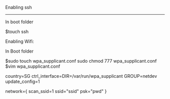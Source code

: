 Enabling ssh
************


In boot folder 

$touch ssh

Enabling Wifi:

In Boot folder

$sudo touch  wpa_supplicant.conf
sudo chmod 777  wpa_supplicant.conf
$vim wpa_supplicant.conf

country=SG
ctrl_interface=DIR=/var/run/wpa_supplicant GROUP=netdev
update_config=1

network={
scan_ssid=1
ssid="ssid"
psk="pwd"
}


